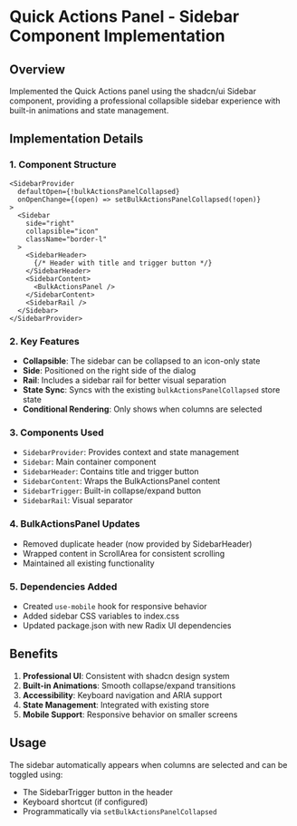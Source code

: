 # Quick Actions Panel - Sidebar Component Implementation

## Overview
Implemented the Quick Actions panel using the shadcn/ui Sidebar component, providing a professional collapsible sidebar experience with built-in animations and state management.

## Implementation Details

### 1. Component Structure
```tsx
<SidebarProvider 
  defaultOpen={!bulkActionsPanelCollapsed}
  onOpenChange={(open) => setBulkActionsPanelCollapsed(!open)}
>
  <Sidebar 
    side="right" 
    collapsible="icon"
    className="border-l"
  >
    <SidebarHeader>
      {/* Header with title and trigger button */}
    </SidebarHeader>
    <SidebarContent>
      <BulkActionsPanel />
    </SidebarContent>
    <SidebarRail />
  </Sidebar>
</SidebarProvider>
```

### 2. Key Features
- **Collapsible**: The sidebar can be collapsed to an icon-only state
- **Side**: Positioned on the right side of the dialog
- **Rail**: Includes a sidebar rail for better visual separation
- **State Sync**: Syncs with the existing `bulkActionsPanelCollapsed` store state
- **Conditional Rendering**: Only shows when columns are selected

### 3. Components Used
- `SidebarProvider`: Provides context and state management
- `Sidebar`: Main container component
- `SidebarHeader`: Contains title and trigger button
- `SidebarContent`: Wraps the BulkActionsPanel content
- `SidebarTrigger`: Built-in collapse/expand button
- `SidebarRail`: Visual separator

### 4. BulkActionsPanel Updates
- Removed duplicate header (now provided by SidebarHeader)
- Wrapped content in ScrollArea for consistent scrolling
- Maintained all existing functionality

### 5. Dependencies Added
- Created `use-mobile` hook for responsive behavior
- Added sidebar CSS variables to index.css
- Updated package.json with new Radix UI dependencies

## Benefits
1. **Professional UI**: Consistent with shadcn design system
2. **Built-in Animations**: Smooth collapse/expand transitions
3. **Accessibility**: Keyboard navigation and ARIA support
4. **State Management**: Integrated with existing store
5. **Mobile Support**: Responsive behavior on smaller screens

## Usage
The sidebar automatically appears when columns are selected and can be toggled using:
- The SidebarTrigger button in the header
- Keyboard shortcut (if configured)
- Programmatically via `setBulkActionsPanelCollapsed`